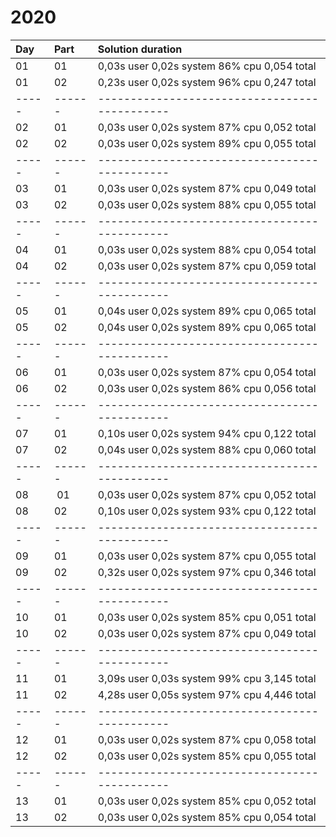 # 2020

| Day | Part | Solution duration                           |
|:----|:-----|:--------------------------------------------|
| 01  | 01   | 0,03s user 0,02s system 86% cpu 0,054 total |
| 01  | 02   | 0,23s user 0,02s system 96% cpu 0,247 total |
|-----|------|---------------------------------------------|
| 02  | 01   | 0,03s user 0,02s system 87% cpu 0,052 total |
| 02  | 02   | 0,03s user 0,02s system 89% cpu 0,055 total |
|-----|------|---------------------------------------------|
| 03  | 01   | 0,03s user 0,02s system 87% cpu 0,049 total |
| 03  | 02   | 0,03s user 0,02s system 88% cpu 0,055 total |
|-----|------|---------------------------------------------|
| 04  | 01   | 0,03s user 0,02s system 88% cpu 0,054 total |
| 04  | 02   | 0,03s user 0,02s system 87% cpu 0,059 total |
|-----|------|---------------------------------------------|
| 05  | 01   | 0,04s user 0,02s system 89% cpu 0,065 total |
| 05  | 02   | 0,04s user 0,02s system 89% cpu 0,065 total |
|-----|------|---------------------------------------------|
| 06  | 01   | 0,03s user 0,02s system 87% cpu 0,054 total |
| 06  | 02   | 0,03s user 0,02s system 86% cpu 0,056 total |
|-----|------|---------------------------------------------|
| 07  | 01   | 0,10s user 0,02s system 94% cpu 0,122 total |
| 07  | 02   | 0,04s user 0,02s system 88% cpu 0,060 total |
|-----|------|---------------------------------------------|
| 08  | 01   | 0,03s user 0,02s system 87% cpu 0,052 total |
| 08  | 02   | 0,10s user 0,02s system 93% cpu 0,122 total |
|-----|------|---------------------------------------------|
| 09  | 01   | 0,03s user 0,02s system 87% cpu 0,055 total |
| 09  | 02   | 0,32s user 0,02s system 97% cpu 0,346 total |
|-----|------|---------------------------------------------|
| 10  | 01   | 0,03s user 0,02s system 85% cpu 0,051 total |
| 10  | 02   | 0,03s user 0,02s system 87% cpu 0,049 total |
|-----|------|---------------------------------------------|
| 11  | 01   | 3,09s user 0,03s system 99% cpu 3,145 total |
| 11  | 02   | 4,28s user 0,05s system 97% cpu 4,446 total |
|-----|------|---------------------------------------------|
| 12  | 01   | 0,03s user 0,02s system 87% cpu 0,058 total |
| 12  | 02   | 0,03s user 0,02s system 85% cpu 0,055 total |
|-----|------|---------------------------------------------|
| 13  | 01   | 0,03s user 0,02s system 85% cpu 0,052 total |
| 13  | 02   | 0,03s user 0,02s system 85% cpu 0,054 total |